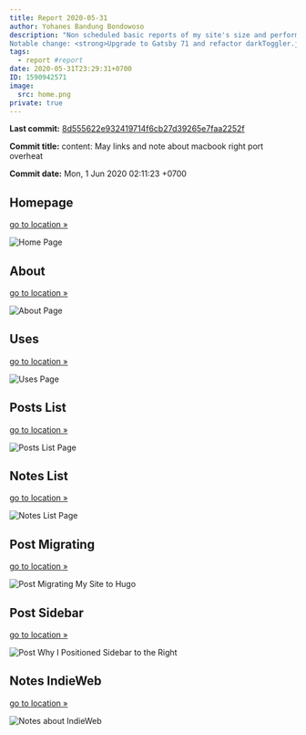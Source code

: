 ```yaml
---
title: Report 2020-05-31
author: Yohanes Bandung Bondowoso
description: "Non scheduled basic reports of my site's size and performance.
Notable change: <strong>Upgrade to Gatsby 71 and refactor darkToggler.js</strong>"
tags:
  - report #report
date: 2020-05-31T23:29:31+0700
ID: 1590942571
image:
  src: home.png
private: true
---
```


**Last commit:**
[8d555622e932419714f6cb27d39265e7faa2252f](https://git.ybbond.dev/ybbond/index.html#8d555622e932419714f6cb27d39265e7faa2252f)

**Commit title:**
content: May links and note about macbook right port overheat

**Commit date:**
Mon,  1 Jun 2020 02:11:23 +0700


## Homepage

[go to location »](/)

![Home Page](home.png)

## About

[go to location »](/about/)

![About Page](about.png)

## Uses

[go to location »](/uses/)

![Uses Page](uses.png)

## Posts List

[go to location »](/posts/)

![Posts List Page](posts.png)

## Notes List

[go to location »](/notes/)

![Notes List Page](notes.png)

## Post Migrating

[go to location »](/posts/2020-04-migrating-my-blog-to-hugo/)

![Post Migrating My Site to Hugo](post-migrating.png)

## Post Sidebar

[go to location »](/posts/2020-04-why-i-positioned-sidebar-to-the-right/)

![Post Why I Positioned Sidebar to the Right](post-sidebar.png)

## Notes IndieWeb

[go to location »](/notes/04-may-2020-2/)

![Notes about IndieWeb](notes-indieweb.png)
